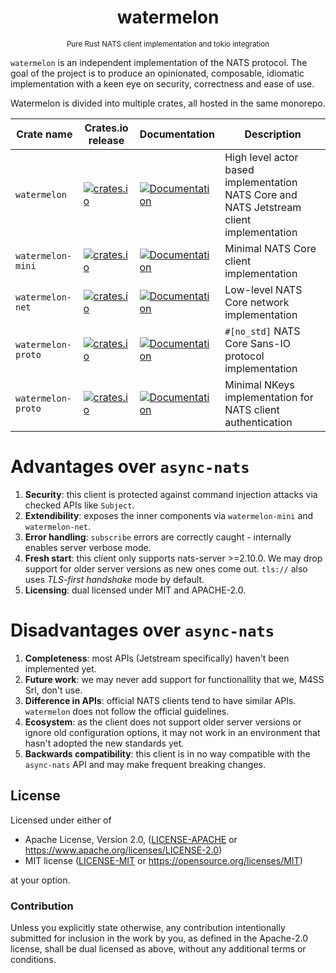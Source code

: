 <h1 align="center">watermelon</h1>
<div align="center">
    <small>
        Pure Rust NATS client implementation and tokio integration
    </small>
</div>

`watermelon` is an independent implementation of the NATS protocol.
The goal of the project is to produce an opinionated, composable,
idiomatic implementation with a keen eye on security, correctness and
ease of use.

Watermelon is divided into multiple crates, all hosted in the same monorepo.

| Crate name         | Crates.io release                                                                                               | Documentation                                                                                    | Description                                                                              |
| ------------------ | --------------------------------------------------------------------------------------------------------------- | ------------------------------------------------------------------------------------------------ | ---------------------------------------------------------------------------------------- |
| `watermelon`       | [![crates.io](https://img.shields.io/crates/v/watermelon.svg)](https://crates.io/crates/watermelon)             | [![Documentation](https://docs.rs/watermelon/badge.svg)](https://docs.rs/watermelon)             | High level actor based implementation NATS Core and NATS Jetstream client implementation |
| `watermelon-mini`  | [![crates.io](https://img.shields.io/crates/v/watermelon-mini.svg)](https://crates.io/crates/watermelon-mini)   | [![Documentation](https://docs.rs/watermelon-mini/badge.svg)](https://docs.rs/watermelon-mini)   | Minimal NATS Core client implementation                                                  |
| `watermelon-net`   | [![crates.io](https://img.shields.io/crates/v/watermelon-net.svg)](https://crates.io/crates/watermelon-net)     | [![Documentation](https://docs.rs/watermelon-net/badge.svg)](https://docs.rs/watermelon-net)     | Low-level NATS Core network implementation                                               |
| `watermelon-proto` | [![crates.io](https://img.shields.io/crates/v/watermelon-proto.svg)](https://crates.io/crates/watermelon-proto) | [![Documentation](https://docs.rs/watermelon-proto/badge.svg)](https://docs.rs/watermelon-proto) | `#[no_std]` NATS Core Sans-IO protocol implementation                                    |
| `watermelon-proto` | [![crates.io](https://img.shields.io/crates/v/watermelon-proto.svg)](https://crates.io/crates/watermelon-nkeys) | [![Documentation](https://docs.rs/watermelon-nkeys/badge.svg)](https://docs.rs/watermelon-nkeys) | Minimal NKeys implementation for NATS client authentication                              |

# Advantages over `async-nats`

1. **Security**: this client is protected against command injection attacks via checked APIs like `Subject`.
2. **Extendibility**: exposes the inner components via `watermelon-mini` and `watermelon-net`.
3. **Error handling**: `subscribe` errors are correctly caught - internally enables server verbose mode.
4. **Fresh start**: this client only supports nats-server >=2.10.0. We may drop support for older server versions as new ones come out. `tls://` also uses _TLS-first handshake_ mode by default.
5. **Licensing**: dual licensed under MIT and APACHE-2.0.

# Disadvantages over `async-nats`

1. **Completeness**: most APIs (Jetstream specifically) haven't been implemented yet.
2. **Future work**: we may never add support for functionallity that we, M4SS Srl, don't use.
3. **Difference in APIs**: official NATS clients tend to have similar APIs. `watermelon` does not follow the official guidelines.
4. **Ecosystem**: as the client does not support older server versions or ignore old configuration options, it may not work in an environment that hasn't adopted the new standards yet.
5. **Backwards compatibility**: this client is in no way compatible with the `async-nats` API and may make frequent breaking changes.

## License

Licensed under either of

- Apache License, Version 2.0, ([LICENSE-APACHE](LICENSE-APACHE) or <https://www.apache.org/licenses/LICENSE-2.0>)
- MIT license ([LICENSE-MIT](LICENSE-MIT) or <https://opensource.org/licenses/MIT>)

at your option.

### Contribution

Unless you explicitly state otherwise, any contribution intentionally submitted for inclusion in the work by you, as defined in the Apache-2.0 license, shall be dual licensed as above, without any additional terms or conditions.
